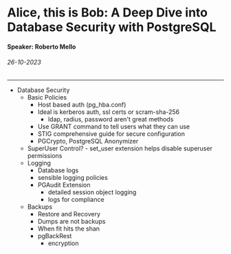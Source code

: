 # Alice, this is Bob: A Deep Dive into Database Security with PostgreSQL
#### Speaker: Roberto Mello
###### 26-10-2023
---
- Database Security
	- Basic Policies
		- Host based auth (pg_hba.conf)
		- Ideal is kerberos auth, ssl certs or scram-sha-256
			- ldap, radius, password aren't great methods
		- Use GRANT command to tell users what they can use
		- STIG comprehensive guide for secure configuration
		- PGCrypto, PostgreSQL Anonymizer
	- SuperUser Control?
			- set_user extension helps disable superuser permissions
	- Logging
		- Database logs
		- sensible logging policies
		- PGAudit Extension
			- detailed session object logging
			- logs for compliance
	- Backups
		- Restore and Recovery
		- Dumps are not backups
		- When fit hits the shan
		- pgBackRest
			- encryption